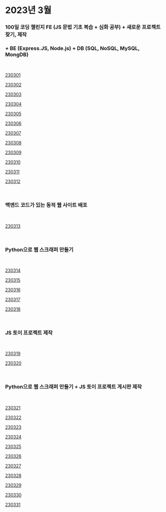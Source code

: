 # 2023년 3월

### 100일 코딩 챌린지 FE (JS 문법 기초 복습 + 심화 공부) + 새로운 프로젝트 찾기, 제작

### + BE (Express.JS, Node.js) + DB (SQL, NoSQL, MySQL, MongDB)

<br />

[230301](/DateLink/2023-03/230301.md)

[230302](/DateLink/2023-03/230302.md)

[230303](/DateLink/2023-03/230303.md)

[230304](/DateLink/2023-03/230304.md)

[230305](/DateLink/2023-03/230305.md)

[230306](/DateLink/2023-03/230306.md)

[230307](/DateLink/2023-03/230307.md)

[230308](/DateLink/2023-03/230308.md)

[230309](/DateLink/2023-03/230309.md)

[230310](/DateLink/2023-03/230310.md)

[230311](/DateLink/2023-03/230311.md)

[230312](/DateLink/2023-03/230312.md)

<br />

### 백엔드 코드가 있는 동적 웹 사이트 배포

<br />

[230313](/DateLink/2023-03/230313.md)

<br />

### Python으로 웹 스크래퍼 만들기

<br />

[230314](/DateLink/2023-03/230314.md)

[230315](/DateLink/2023-03/230315.md)

[230316](/DateLink/2023-03/230316.md)

[230317](/DateLink/2023-03/230317.md)

[230318](/DateLink/2023-03/230318.md)

<br />

### JS 토이 프로젝트 제작

<br />

[230319](/DateLink/2023-03/230319.md)

[230320](/DateLink/2023-03/230320.md)

<br />

### Python으로 웹 스크래퍼 만들기 + JS 토이 프로젝트 게시판 제작

<br />

[230321](/DateLink/2023-03/230321.md)

[230322](/DateLink/2023-03/230322.md)

[230323](/DateLink/2023-03/230323.md)

[230324](/DateLink/2023-03/230324.md)

[230325](/DateLink/2023-03/230325.md)

[230326](/DateLink/2023-03/230326.md)

[230327](/DateLink/2023-03/230327.md)

[230328](/DateLink/2023-03/230328.md)

[230329](/DateLink/2023-03/230329.md)

[230330](/DateLink/2023-03/230330.md)

[230331](/DateLink/2023-03/230331.md)

<br />
